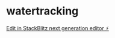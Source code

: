 # watertracking

[Edit in StackBlitz next generation editor ⚡️](https://stackblitz.com/~/github.com/youssefp2003/watertracking)